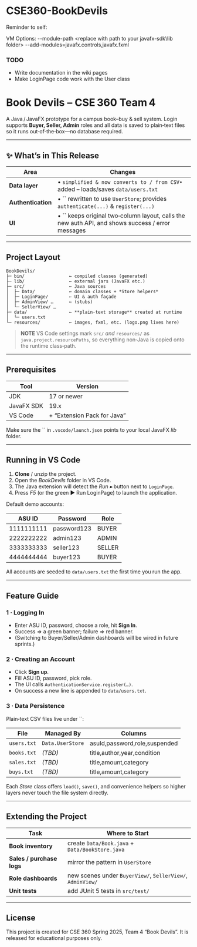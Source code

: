 # CSE360-BookDevils

Reminder to self:

VM Options:
--module-path <replace with path to your javafx-sdk\lib folder> --add-modules=javafx.controls,javafx.fxml

### TODO

- Write documentation in the wiki pages
- Make LoginPage code work with the User class

# Book Devils – CSE 360 Team 4

A Java / JavaFX prototype for a campus book–buy & sell system. Login supports **Buyer, Seller, Admin** roles and all data is saved to plain‑text files so it runs out‑of‑the‑box—no database required.

---

## ✨ What’s in This Release

| Area               | Changes                                                                                           |
| ------------------ | ------------------------------------------------------------------------------------------------- |
| **Data layer**     | • `` simplified & now converts to / from CSV• `` added – loads/saves `data/users.txt`             |
| **Authentication** | • `` rewritten to use `UserStore`; provides `authenticate(...)` & `register(...)`                 |
| **UI**             | • `` keeps original two‑column layout, calls the new auth API, and shows success / error messages |

---

## Project Layout

```
BookDevils/
├─ bin/                 ← compiled classes (generated)
├─ lib/                 ← external jars (JavaFX etc.)
├─ src/                 ← Java sources
│  ├─ Data/             ← domain classes + *Store helpers*
│  ├─ LoginPage/        ← UI & auth façade
│  ├─ AdminView/ …      ← (stubs)
│  └─ SellerView/ …
├─ data/                ← **plain‑text storage** created at runtime
│  └─ users.txt
└─ resources/           ← images, fxml, etc. (logo.png lives here)
```

> **NOTE**  VS Code settings mark `src/` *and* `resources/` as `java.project.resourcePaths`, so everything non‑Java is copied onto the runtime class‑path.

---

## Prerequisites

| Tool       | Version                     |
| ---------- | --------------------------- |
| JDK        | 17 or newer                 |
| JavaFX SDK | 19.x                        |
| VS Code    | + “Extension Pack for Java” |

Make sure the `` in `.vscode/launch.json` points to your local JavaFX *lib* folder.

---

## Running in VS Code

1. **Clone** / unzip the project.
2. Open the *BookDevils* folder in VS Code.
3. The Java extension will detect the *Run ▸* button next to `LoginPage`.
4. Press *F5* (or the green ▶ Run LoginPage) to launch the application.

Default demo accounts:

| ASU ID     | Password    | Role   |
| ---------- | ----------- | ------ |
| 1111111111 | password123 | BUYER  |
| 2222222222 | admin123    | ADMIN  |
| 3333333333 | seller123   | SELLER |
| 4444444444 | buyer123    | BUYER  |

All accounts are seeded to `data/users.txt` the first time you run the app.

---

## Feature Guide

### 1 · Logging In

- Enter ASU ID, password, choose a role, hit **Sign In**.
- Success ⇒ a green banner; failure ⇒ red banner.
- (Switching to Buyer/Seller/Admin dashboards will be wired in future sprints.)

### 2 · Creating an Account

- Click **Sign up**.
- Fill ASU ID, password, pick role.
- The UI calls `AuthenticationService.register(…)`.
- On success a new line is appended to `data/users.txt`.

### 3 · Data Persistence

Plain‑text CSV files live under ``:

| File        | Managed By       | Columns                       |
| ----------- | ---------------- | ----------------------------- |
| `users.txt` | `Data.UserStore` | asuId,password,role,suspended |
| `books.txt` | *(TBD)*          | title,author,year,condition   |
| `sales.txt` | *(TBD)*          | title,amount,category         |
| `buys.txt`  | *(TBD)*          | title,amount,category         |

Each *Store* class offers `load()`, `save()`, and convenience helpers so higher layers never touch the file system directly.

---

## Extending the Project

| Task                      | Where to Start                                             |
| ------------------------- | ---------------------------------------------------------- |
| **Book inventory**        | create `Data/Book.java` + `Data/BookStore.java`            |
| **Sales / purchase logs** | mirror the pattern in `UserStore`                          |
| **Role dashboards**       | new scenes under `BuyerView/`, `SellerView/`, `AdminView/` |
| **Unit tests**            | add JUnit 5 tests in `src/test/`                           |

---

## License

This project is created for CSE 360 Spring 2025, Team 4 “Book Devils”. It is released for educational purposes only.

